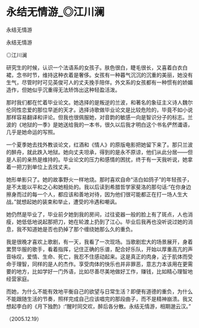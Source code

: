 # 永结无情游_◎江川澜

永结无情游

永结无情游

◎江川澜

研究生的时候，认识一个法语系的女孩子。肤色很白，睫毛很长，又喜着白衣白裙，念书时节，维持这种衣着是奢侈。女孩有一种暮气沉沉的沉重的美丽，她没有生气，尽管时时可见英俊可人的丈夫挽手陪伴。外文系的女孩都有一种惯有的娇媚造作，但她似乎沉重得无法矫饰出这种轻盈活泼。

那时我们都在忙着毕业论文。她选择的是叛逆的兰波，和著名的象征主义诗人魏尔伦同性恋爱的那位早逝的天才。选择诗歌做毕业论文是比较危险的，毕竟不如小说那样容易翻译和评论。但我也很佩服她，对音韵的敏感一向是智识分子的标志。兰波的《地狱的一季》是她送给我的一本书，很久以后我才明白这个书名俨然谶语，几乎是她命运的写照。

一个夏季她去找外教谈论文，红酒和《情人》的原版电影把她留下来了。那只兰波的醉舟，就此跌入地狱。她向丈夫坦承，得到的是永不原谅，他们从此分居——但是人前的亲热是维持的。毕业论文的压力和感情的困扰，终于有一天我听说，她拿着一把刀到单位上去找丈夫。

她形单影只了。她的故事野火一样地烧。那时喜欢自命“洁白如鸽子”的年轻孩子，是不太能以平和之心和她相处的。我以后读到希腊哲学家斐洛的那句话:“在你身边擦身而过的每一个人，都应该和善地对待，因为他们很可能都正在打一场人生大战。”就想起她的装束和举止，遭受的冷遇和嘲讽。

她仍然是毕业了，毕业前夕她到我的房间，过往瓷器一般的脸上有了斑点，人也消瘦，她低低地说起那把刀，她在轮渡上扔到了江心。毕业后我再也没听说过她的消息，我不知道她是否也扔掉了那个缠绕她那么久的重负。

我是很晚才喜欢上歌剧，有一天，我看了一次现场。当歌剧宏大的场景展开，身着累赘华服的歌手，看着指挥，记住正确的乐谱，配合好乐队，开始以厚重高亢的声音咏叹，爱情、生命、死亡，我忍不住感动起来。这是真正的肉身，近于肌体而受命于理智，同样的是人的杰作。享受肉体的快乐也并非罪恶，意志力本该用在更需要的地方，比如学好一门外语，比如尽善尽美地做好工作，赚钱，比如精心理智地经营家庭。

而她，为什么不能有效地平衡自己的欲望与日常生活？即便有道德的重负，为什么不能跟随生活的节奏，照样完成自己应该唱完的那段曲子，而不是精神崩溃。我又想起李白的《月下独酌》:“醒时同交欢，醉后各分散。永结无情游，相期邈云汉。”

（2005.12.19）